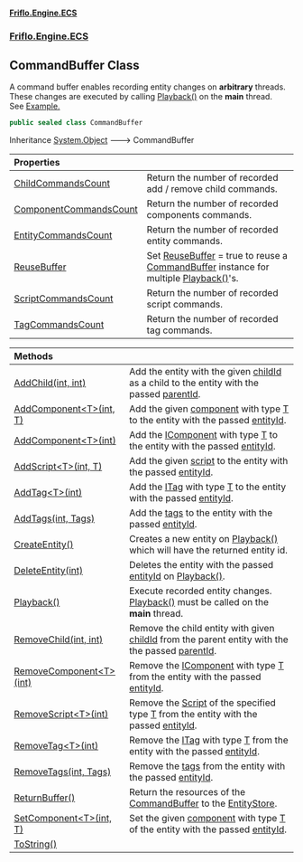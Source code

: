 #### [Friflo.Engine.ECS](index.md 'index')
### [Friflo.Engine.ECS](Friflo.Engine.ECS.md 'Friflo.Engine.ECS')

## CommandBuffer Class

A command buffer enables recording entity changes on <b>arbitrary</b> threads.<br/>
These changes are executed by calling [Playback()](CommandBuffer.Playback().md 'Friflo.Engine.ECS.CommandBuffer.Playback()') on the <b>main</b> thread.<br/>
See <a href="https://github.com/friflo/Friflo.Json.Fliox/blob/main/Engine/README.md#commandbuffer">Example.</a>

```csharp
public sealed class CommandBuffer
```

Inheritance [System.Object](https://docs.microsoft.com/en-us/dotnet/api/System.Object 'System.Object') &#129106; CommandBuffer

| Properties | |
| :--- | :--- |
| [ChildCommandsCount](CommandBuffer.ChildCommandsCount.md 'Friflo.Engine.ECS.CommandBuffer.ChildCommandsCount') | Return the number of recorded add / remove child commands. |
| [ComponentCommandsCount](CommandBuffer.ComponentCommandsCount.md 'Friflo.Engine.ECS.CommandBuffer.ComponentCommandsCount') | Return the number of recorded components commands. |
| [EntityCommandsCount](CommandBuffer.EntityCommandsCount.md 'Friflo.Engine.ECS.CommandBuffer.EntityCommandsCount') | Return the number of recorded entity commands. |
| [ReuseBuffer](CommandBuffer.ReuseBuffer.md 'Friflo.Engine.ECS.CommandBuffer.ReuseBuffer') | Set [ReuseBuffer](CommandBuffer.ReuseBuffer.md 'Friflo.Engine.ECS.CommandBuffer.ReuseBuffer') = true to reuse a [CommandBuffer](CommandBuffer.md 'Friflo.Engine.ECS.CommandBuffer') instance for multiple [Playback()](CommandBuffer.Playback().md 'Friflo.Engine.ECS.CommandBuffer.Playback()')'s. |
| [ScriptCommandsCount](CommandBuffer.ScriptCommandsCount.md 'Friflo.Engine.ECS.CommandBuffer.ScriptCommandsCount') | Return the number of recorded script commands. |
| [TagCommandsCount](CommandBuffer.TagCommandsCount.md 'Friflo.Engine.ECS.CommandBuffer.TagCommandsCount') | Return the number of recorded tag commands. |

| Methods | |
| :--- | :--- |
| [AddChild(int, int)](CommandBuffer.AddChild(int,int).md 'Friflo.Engine.ECS.CommandBuffer.AddChild(int, int)') | Add the entity with the given [childId](CommandBuffer.AddChild(int,int).md#Friflo.Engine.ECS.CommandBuffer.AddChild(int,int).childId 'Friflo.Engine.ECS.CommandBuffer.AddChild(int, int).childId') as a child to the entity with the passed [parentId](CommandBuffer.AddChild(int,int).md#Friflo.Engine.ECS.CommandBuffer.AddChild(int,int).parentId 'Friflo.Engine.ECS.CommandBuffer.AddChild(int, int).parentId'). |
| [AddComponent&lt;T&gt;(int, T)](CommandBuffer.AddComponent_T_(int,T).md 'Friflo.Engine.ECS.CommandBuffer.AddComponent<T>(int, T)') | Add the given [component](CommandBuffer.AddComponent_T_(int,T).md#Friflo.Engine.ECS.CommandBuffer.AddComponent_T_(int,T).component 'Friflo.Engine.ECS.CommandBuffer.AddComponent<T>(int, T).component') with type [T](CommandBuffer.AddComponent_T_(int,T).md#Friflo.Engine.ECS.CommandBuffer.AddComponent_T_(int,T).T 'Friflo.Engine.ECS.CommandBuffer.AddComponent<T>(int, T).T') to the entity with the passed [entityId](CommandBuffer.AddComponent_T_(int,T).md#Friflo.Engine.ECS.CommandBuffer.AddComponent_T_(int,T).entityId 'Friflo.Engine.ECS.CommandBuffer.AddComponent<T>(int, T).entityId'). |
| [AddComponent&lt;T&gt;(int)](CommandBuffer.AddComponent_T_(int).md 'Friflo.Engine.ECS.CommandBuffer.AddComponent<T>(int)') | Add the [IComponent](IComponent.md 'Friflo.Engine.ECS.IComponent') with type [T](CommandBuffer.AddComponent_T_(int).md#Friflo.Engine.ECS.CommandBuffer.AddComponent_T_(int).T 'Friflo.Engine.ECS.CommandBuffer.AddComponent<T>(int).T') to the entity with the passed [entityId](CommandBuffer.AddComponent_T_(int).md#Friflo.Engine.ECS.CommandBuffer.AddComponent_T_(int).entityId 'Friflo.Engine.ECS.CommandBuffer.AddComponent<T>(int).entityId'). |
| [AddScript&lt;T&gt;(int, T)](CommandBuffer.AddScript_T_(int,T).md 'Friflo.Engine.ECS.CommandBuffer.AddScript<T>(int, T)') | Add the given [script](CommandBuffer.AddScript_T_(int,T).md#Friflo.Engine.ECS.CommandBuffer.AddScript_T_(int,T).script 'Friflo.Engine.ECS.CommandBuffer.AddScript<T>(int, T).script') to the entity with the passed [entityId](CommandBuffer.AddScript_T_(int,T).md#Friflo.Engine.ECS.CommandBuffer.AddScript_T_(int,T).entityId 'Friflo.Engine.ECS.CommandBuffer.AddScript<T>(int, T).entityId'). |
| [AddTag&lt;T&gt;(int)](CommandBuffer.AddTag_T_(int).md 'Friflo.Engine.ECS.CommandBuffer.AddTag<T>(int)') | Add the [ITag](ITag.md 'Friflo.Engine.ECS.ITag') with type [T](CommandBuffer.AddTag_T_(int).md#Friflo.Engine.ECS.CommandBuffer.AddTag_T_(int).T 'Friflo.Engine.ECS.CommandBuffer.AddTag<T>(int).T') to the entity with the passed [entityId](CommandBuffer.AddTag_T_(int).md#Friflo.Engine.ECS.CommandBuffer.AddTag_T_(int).entityId 'Friflo.Engine.ECS.CommandBuffer.AddTag<T>(int).entityId'). |
| [AddTags(int, Tags)](CommandBuffer.AddTags(int,Tags).md 'Friflo.Engine.ECS.CommandBuffer.AddTags(int, Friflo.Engine.ECS.Tags)') | Add the [tags](CommandBuffer.AddTags(int,Tags).md#Friflo.Engine.ECS.CommandBuffer.AddTags(int,Friflo.Engine.ECS.Tags).tags 'Friflo.Engine.ECS.CommandBuffer.AddTags(int, Friflo.Engine.ECS.Tags).tags') to the entity with the passed [entityId](CommandBuffer.AddTags(int,Tags).md#Friflo.Engine.ECS.CommandBuffer.AddTags(int,Friflo.Engine.ECS.Tags).entityId 'Friflo.Engine.ECS.CommandBuffer.AddTags(int, Friflo.Engine.ECS.Tags).entityId'). |
| [CreateEntity()](CommandBuffer.CreateEntity().md 'Friflo.Engine.ECS.CommandBuffer.CreateEntity()') | Creates a new entity on [Playback()](CommandBuffer.Playback().md 'Friflo.Engine.ECS.CommandBuffer.Playback()') which will have the returned entity id. |
| [DeleteEntity(int)](CommandBuffer.DeleteEntity(int).md 'Friflo.Engine.ECS.CommandBuffer.DeleteEntity(int)') | Deletes the entity with the passed [entityId](CommandBuffer.DeleteEntity(int).md#Friflo.Engine.ECS.CommandBuffer.DeleteEntity(int).entityId 'Friflo.Engine.ECS.CommandBuffer.DeleteEntity(int).entityId') on [Playback()](CommandBuffer.Playback().md 'Friflo.Engine.ECS.CommandBuffer.Playback()'). |
| [Playback()](CommandBuffer.Playback().md 'Friflo.Engine.ECS.CommandBuffer.Playback()') | Execute recorded entity changes. [Playback()](CommandBuffer.Playback().md 'Friflo.Engine.ECS.CommandBuffer.Playback()') must be called on the <b>main</b> thread. |
| [RemoveChild(int, int)](CommandBuffer.RemoveChild(int,int).md 'Friflo.Engine.ECS.CommandBuffer.RemoveChild(int, int)') | Remove the child entity with given [childId](CommandBuffer.RemoveChild(int,int).md#Friflo.Engine.ECS.CommandBuffer.RemoveChild(int,int).childId 'Friflo.Engine.ECS.CommandBuffer.RemoveChild(int, int).childId') from the parent entity with the the passed [parentId](CommandBuffer.RemoveChild(int,int).md#Friflo.Engine.ECS.CommandBuffer.RemoveChild(int,int).parentId 'Friflo.Engine.ECS.CommandBuffer.RemoveChild(int, int).parentId'). |
| [RemoveComponent&lt;T&gt;(int)](CommandBuffer.RemoveComponent_T_(int).md 'Friflo.Engine.ECS.CommandBuffer.RemoveComponent<T>(int)') | Remove the [IComponent](IComponent.md 'Friflo.Engine.ECS.IComponent') with type [T](CommandBuffer.RemoveComponent_T_(int).md#Friflo.Engine.ECS.CommandBuffer.RemoveComponent_T_(int).T 'Friflo.Engine.ECS.CommandBuffer.RemoveComponent<T>(int).T') from the entity with the passed [entityId](CommandBuffer.RemoveComponent_T_(int).md#Friflo.Engine.ECS.CommandBuffer.RemoveComponent_T_(int).entityId 'Friflo.Engine.ECS.CommandBuffer.RemoveComponent<T>(int).entityId'). |
| [RemoveScript&lt;T&gt;(int)](CommandBuffer.RemoveScript_T_(int).md 'Friflo.Engine.ECS.CommandBuffer.RemoveScript<T>(int)') | Remove the [Script](Script.md 'Friflo.Engine.ECS.Script') of the specified type [T](CommandBuffer.RemoveScript_T_(int).md#Friflo.Engine.ECS.CommandBuffer.RemoveScript_T_(int).T 'Friflo.Engine.ECS.CommandBuffer.RemoveScript<T>(int).T') from the entity with the passed [entityId](CommandBuffer.RemoveScript_T_(int).md#Friflo.Engine.ECS.CommandBuffer.RemoveScript_T_(int).entityId 'Friflo.Engine.ECS.CommandBuffer.RemoveScript<T>(int).entityId'). |
| [RemoveTag&lt;T&gt;(int)](CommandBuffer.RemoveTag_T_(int).md 'Friflo.Engine.ECS.CommandBuffer.RemoveTag<T>(int)') | Remove the [ITag](ITag.md 'Friflo.Engine.ECS.ITag') with type [T](CommandBuffer.RemoveTag_T_(int).md#Friflo.Engine.ECS.CommandBuffer.RemoveTag_T_(int).T 'Friflo.Engine.ECS.CommandBuffer.RemoveTag<T>(int).T') from the entity with the passed [entityId](CommandBuffer.RemoveTag_T_(int).md#Friflo.Engine.ECS.CommandBuffer.RemoveTag_T_(int).entityId 'Friflo.Engine.ECS.CommandBuffer.RemoveTag<T>(int).entityId'). |
| [RemoveTags(int, Tags)](CommandBuffer.RemoveTags(int,Tags).md 'Friflo.Engine.ECS.CommandBuffer.RemoveTags(int, Friflo.Engine.ECS.Tags)') | Remove the [tags](CommandBuffer.RemoveTags(int,Tags).md#Friflo.Engine.ECS.CommandBuffer.RemoveTags(int,Friflo.Engine.ECS.Tags).tags 'Friflo.Engine.ECS.CommandBuffer.RemoveTags(int, Friflo.Engine.ECS.Tags).tags') from the entity with the passed [entityId](CommandBuffer.RemoveTags(int,Tags).md#Friflo.Engine.ECS.CommandBuffer.RemoveTags(int,Friflo.Engine.ECS.Tags).entityId 'Friflo.Engine.ECS.CommandBuffer.RemoveTags(int, Friflo.Engine.ECS.Tags).entityId'). |
| [ReturnBuffer()](CommandBuffer.ReturnBuffer().md 'Friflo.Engine.ECS.CommandBuffer.ReturnBuffer()') | Return the resources of the [CommandBuffer](CommandBuffer.md 'Friflo.Engine.ECS.CommandBuffer') to the [EntityStore](EntityStore.md 'Friflo.Engine.ECS.EntityStore'). |
| [SetComponent&lt;T&gt;(int, T)](CommandBuffer.SetComponent_T_(int,T).md 'Friflo.Engine.ECS.CommandBuffer.SetComponent<T>(int, T)') | Set the given [component](CommandBuffer.SetComponent_T_(int,T).md#Friflo.Engine.ECS.CommandBuffer.SetComponent_T_(int,T).component 'Friflo.Engine.ECS.CommandBuffer.SetComponent<T>(int, T).component') with type [T](CommandBuffer.SetComponent_T_(int,T).md#Friflo.Engine.ECS.CommandBuffer.SetComponent_T_(int,T).T 'Friflo.Engine.ECS.CommandBuffer.SetComponent<T>(int, T).T') of the entity with the passed [entityId](CommandBuffer.SetComponent_T_(int,T).md#Friflo.Engine.ECS.CommandBuffer.SetComponent_T_(int,T).entityId 'Friflo.Engine.ECS.CommandBuffer.SetComponent<T>(int, T).entityId'). |
| [ToString()](CommandBuffer.ToString().md 'Friflo.Engine.ECS.CommandBuffer.ToString()') | |
